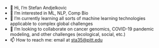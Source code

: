 - 👋 Hi, I’m Stefan Andjelkovic
- 👀 I’m interested in ML, NLP, Comp Bio
- 🌱 I’m currently learning all sorts of machine learning technologies applicable to complex global challenges
- 💞️ I’m looking to collaborate on cancer genomics, COVID-19 pandemic modeling, and other challenges (ecological, social, etc.)
- 📫 How to reach me: email at sta35@pitt.edu

<!---
Stefan-Andjelkovic/Stefan-Andjelkovic is a ✨ special ✨ repository because its `README.md` (this file) appears on your GitHub profile.
You can click the Preview link to take a look at your changes.
--->
